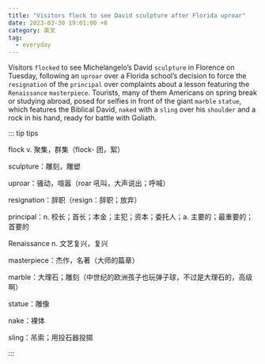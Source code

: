 ```yaml
---
title: "Visitors flock to see David sculpture after Florida uproar"
date: 2023-03-30 19:01:00 +8
category: 英文
tag:
  - everyday
---
```


Visitors `flocked` to see Michelangelo’s David `sculpture` in Florence on Tuesday, following an `uproar` over a Florida school’s decision to force the `resignation` of the `principal` over complaints about a lesson featuring the `Renaissance` `masterpiece`. Tourists, many of them Americans on spring break or studying abroad, posed for selfies in front of the giant `marble` `statue`, which features the Biblical David, `naked` with a `sling` over his `shoulder` and a rock in his hand, ready for battle with Goliath.

::: tip tips

flock v. 聚集，群集（flock- 团，絮）

sculpture：雕刻，雕塑

uproar：骚动，喧嚣（roar 吼叫，大声说出；呼喊）

resignation：辞职（resign：辞职；放弃）

principal：n. 校长；首长；本金；主犯；资本；委托人；a. 主要的；最重要的；首要的

Renaissance n. 文艺复兴，复兴

masterpiece：杰作，名著（大师的篇章）

marble：大理石；雕刻（中世纪的欧洲孩子也玩弹子球，不过是大理石的，高级啊）

statue：雕像

nake：裸体

sling：吊索；用投石器投掷

:::
